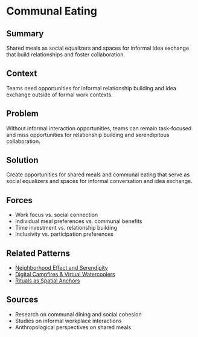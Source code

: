 ---
---
# Communal Eating

## Summary
Shared meals as social equalizers and spaces for informal idea exchange that build relationships and foster collaboration.

## Context
Teams need opportunities for informal relationship building and idea exchange outside of formal work contexts.

## Problem
Without informal interaction opportunities, teams can remain task-focused and miss opportunities for relationship building and serendipitous collaboration.

## Solution
Create opportunities for shared meals and communal eating that serve as social equalizers and spaces for informal conversation and idea exchange.

## Forces
- Work focus vs. social connection
- Individual meal preferences vs. communal benefits
- Time investment vs. relationship building
- Inclusivity vs. participation preferences

## Related Patterns
- [Neighborhood Effect and Serendipity](../architectural-spatial/neighborhood-effect-serendipity.md)
- [Digital Campfires & Virtual Watercoolers](../organizational/digital-campfires-virtual-watercoolers.md)
- [Rituals as Spatial Anchors](rituals-spatial-anchors.md)

## Sources
- Research on communal dining and social cohesion
- Studies on informal workplace interactions
- Anthropological perspectives on shared meals